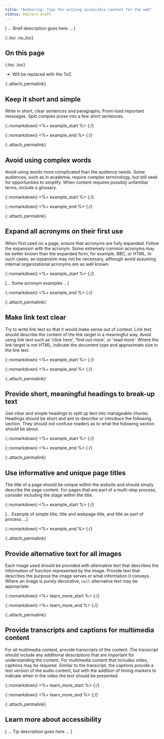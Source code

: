 ```yaml
---
title: "Authoring: Tips for writing accessible content for the web"
status: editors-draft
---
```


[ ... Brief description goes here ... ]

{:.toc .no_toc}
## On this page

{:toc .toc}
* Will be replaced with the ToC

{:.attach_permalink}
##  Keep it short and simple 

Write in short, clear sentences and paragraphs. Front-load important messages. Split complex prose into a few short sentences.
 
{::nomarkdown}
<%= example_start %>
{:/}

{::nomarkdown}
<%= example_end %>
{:/}

{:.attach_permalink}
## Avoid using complex words

Avoid using words more complicated than the audience needs. Some audiences, such as in academia, require complex terminology, but still seek for opportunities to simplify. When content requires possibly unfamiliar terms, include a glossary. 

{::nomarkdown}
<%= example_start %>
{:/}

{::nomarkdown}
<%= example_end %>
{:/}

{:.attach_permalink}
## Expand all acronyms on their first use

When first used on a page, ensure that acronyms are fully expanded. Follow the expansion with the acronym. Some extremely common acronyms may be better known than the expanded form, for example, BBC, or HTML. In such cases, an expansion may not be necessary, although avoid assuming internal organizational acronyms are as well known.

{::nomarkdown}
<%= example_start %>
{:/}

[... Some acronym examples ...]

{::nomarkdown}
<%= example_end %>
{:/}

{:.attach_permalink}
## Make link text clear

Try to write link text so that it would make sense out of context. Link text should describe the content of the link target in a meaningful way. Avoid using link text such as 'click here', 'find out more', or 'read more'. Where the link target is not HTML, indicate the document type and approximate size in the link text.

{::nomarkdown}
<%= example_start %>
{:/}

{::nomarkdown}
<%= example_end %>
{:/}

{:.attach_permalink}
## Provide short, meaningful headings to break-up text

Use clear and simple headings to split up text into manageable chunks. Headings should be short and aim to describe or introduce the following section. They should not confuse readers as to what the following section should be about.  

{::nomarkdown}
<%= example_start %>
{:/}

{::nomarkdown}
<%= example_end %>
{:/}

{:.attach_permalink}
## Use informative and unique page titles

The title of a page should be unique within the website and should simply describe the page content. For pages that are part of a multi-step process, consider including the stage within the title.

{::nomarkdown}
<%= example_start %>
{:/}

[... Example of simple title, title and webpage title, and title as part of process ...]

{::nomarkdown}
<%= example_end %>
{:/}

{:.attach_permalink}
## Provide alternative text for all images

Each image used should be provided with alternative text that describes the information of function represented by the image. Provide text that describes the purpose the image serves or what information it conveys. Where an image is purely decorative, `null` alternative text may be appropriate.
 
{::nomarkdown}
<%= learn_more_start %>
{:/}

{::nomarkdown}
<%= learn_more_end %>
{:/}

{:.attach_permalink}
## Provide transcripts and captions for multimedia content

For all multimedia content, provide transcripts of the content. The transcript should include any additional descriptions that are important for understanding the content. For multimedia content that includes video, captions may be required. Similar to the transcript, the captions provide a text version of the audio content, but with the addition of timing markers to indicate when in the video the text should be presented.

{::nomarkdown}
<%= learn_more_start %>
{:/}

{::nomarkdown}
<%= learn_more_end %>
{:/}

{:.attach_permalink}
## Learn more about accessibility

[ ... Tip description goes here ... ]
